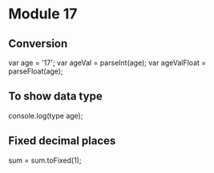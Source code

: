 # Module 17

## Conversion
var age = '17';
var ageVal = parseInt(age);
var ageValFloat = parseFloat(age);

## To show data type
console.log(type age);

## Fixed decimal places
sum = sum.toFixed(1);